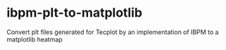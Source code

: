 # ibpm-plt-to-matplotlib
Convert plt files generated for Tecplot by an implementation of IBPM to a matplotlib heatmap
